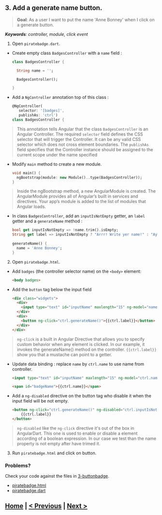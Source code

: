 ## 3. Add a generate name button.
> **Goal**: As a user I want to put the name 'Anne Bonney' when I click on a generate button.

_**Keywords**: controller, module, click event_

1. Open `piratebadge.dart`.
 - Create empty class `BadgesController` with a `name` field :

    ```Dart
    class BadgesController {
    
      String name = '';

      BadgesController();

    }
    ``` 
 - Add a `NgController` annotation top of this class :

    ```Dart
    @NgController(
       selector: '[badges]',
       publishAs: 'ctrl')
    class BadgesController {   
    ````

 > This annotation tells Angular that the class `BadgesController` is an Angular Controller. 
 The required `selector` field defines the CSS selector that will trigger the Controller. It can be any valid CSS selector   which does not cross element boundaries.
 The `publishAs` field specifies that the Controller instance should be assigned to the current scope under the name specified
 - Modify `main` method to create a new module.

    ```Dart
    void main() {
      ngBootstrap(module: new Module()..type(BadgesController));
    }
    ``` 
    
 > Inside the ngBootstrap method, a new AngularModule is created. The AngularModule provides all of Angular’s built in services  and directives. Your app’s module is added to the list of modules that Angular loads.
 - In class `BadgesController`, add an `inputIsNotEmpty` getter, an `label` getter and a `generateName` method :

    ```Dart
    bool get inputIsNotEmpty => !name.trim().isEmpty;
  	String get label => inputIsNotEmpty ? "Arrr! Write yer name!" : "Aye! Gimme a name!";
      
    generateName() {
      name = 'Anne Bonney';
    }
    ```

2. Open `piratebadge.html`. 
 - Add `badges` (the controller selector name) on the `<body>` element:

    ```HTML
    <body badges>
    ```
 - Add the `button` tag below the input field

    ```HTML
    <div class="widgets">
      <div>
        <input type="text" id="inputName" maxlength="15" ng-model="name">
      </div>
      <div>
        <button ng-click="ctrl.generateName()">{{ctrl.label}}</button>
      </div>
    </div>
    ```

 > `ng-click` is a built in Angular Directive that allows you to specify custom behavior when any element is clicked. In our example, it invokes the generateName() method on the controller.
 > `{{ctrl.label}}` show you that a mustache can point to a getter.
 - Update data binding : replace `name` by `ctrl.name` to use name from controller.

    ```HTML
    <input type="text" id="inputName" maxlength="15" ng-model="ctrl.name">
    ```
    
    ```HTML
    <span id="badgeName">{{ctrl.name}}</span>
    ```
    
 - Add a `ng-disabled` directive on the button tag who disable it when the input field will be not empty.
 
 	```HTML
    <button ng-click="ctrl.generateName()" ng-disabled="ctrl.inputIsNotEmpty">
    	{{ctrl.label}}
    </button>
    ```
    
 > `ng-disabled` like the `ng-click` directive it's out of the box in AngularDart. This one is used to enable or disable a element according of a boolean expression. In our case we test than the name property is not empty after have trimed it.

3. Run `piratebadge.html` and click on button.

### Problems?
Check your code against the files in [3-buttonbadge](../web/3-buttonbadge).
- [piratebadge.html](../web/3-buttonbadge/piratebadge.html)
- [piratebadge.dart](../web/3-buttonbadge/piratebadge.dart)

## [Home](../README.md) | [< Previous](step-2.md) | [Next >](step-4.md)
